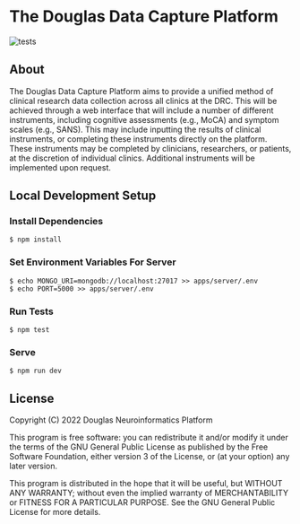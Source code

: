 # The Douglas Data Capture Platform
![tests](https://github.com/joshunrau/DouglasDataCapturePlatform/actions/workflows/main.yml/badge.svg)


## About

The Douglas Data Capture Platform aims to provide a unified method of clinical research data collection across all clinics at the DRC. This will be achieved through a web interface that will include a number of different instruments, including cognitive assessments (e.g., MoCA) and symptom scales (e.g., SANS). This may include inputting the results of clinical instruments, or completing these instruments directly on the platform. These instruments may be completed by clinicians, researchers, or patients, at the discretion of individual clinics. Additional instruments will be implemented upon request.

## Local Development Setup

### Install Dependencies

```
$ npm install
```

### Set Environment Variables For Server

```
$ echo MONGO_URI=mongodb://localhost:27017 >> apps/server/.env
$ echo PORT=5000 >> apps/server/.env
```

### Run Tests

```
$ npm test
```

### Serve

```
$ npm run dev
```

## License

Copyright (C) 2022 Douglas Neuroinformatics Platform

This program is free software: you can redistribute it and/or modify
it under the terms of the GNU General Public License as published by
the Free Software Foundation, either version 3 of the License, or
(at your option) any later version.

This program is distributed in the hope that it will be useful,
but WITHOUT ANY WARRANTY; without even the implied warranty of
MERCHANTABILITY or FITNESS FOR A PARTICULAR PURPOSE.  See the
GNU General Public License for more details.
